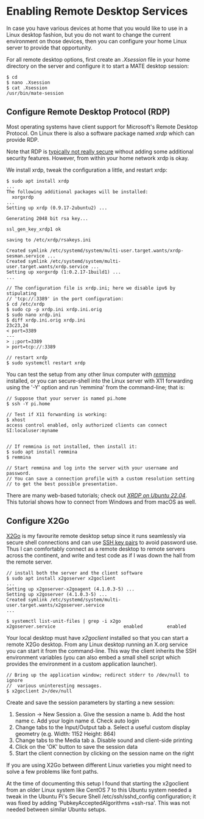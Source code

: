 <!-- -->
# Enabling Remote Desktop Services

In case you have various devices at home that you would like to use in a Linux
desktop fashion, but you do not want to change the current environment
on those devices, then you can configure your home Linux server to provide
that opportunity.

For all remote desktop options, first create an *.Xsession* file in your 
home directory on the server and configure it to start a MATE desktop session:

```shell
$ cd
$ nano .Xsession
$ cat .Xsession
/usr/bin/mate-session
```

## Configure Remote Desktop Protocol (RDP)

Most operating systems have client support for Microsoft's Remote Desktop
Protocol.  On Linux there is also a software package named *xrdp*
which can provide RDP.

Note that RDP is [typically not really secure][secure-rdp] without
adding some additional security features.  However, from within your
home network xrdp is okay.

We install xrdp, tweak the configuration a little, and restart xrdp:

```shell
$ sudo apt install xrdp
...
The following additional packages will be installed:
  xorgxrdp
...
Setting up xrdp (0.9.17-2ubuntu2) ...

Generating 2048 bit rsa key...

ssl_gen_key_xrdp1 ok

saving to /etc/xrdp/rsakeys.ini

Created symlink /etc/systemd/system/multi-user.target.wants/xrdp-sesman.service ...
Created symlink /etc/systemd/system/multi-user.target.wants/xrdp.service ...
Setting up xorgxrdp (1:0.2.17-1build1) ...
...

// The configuration file is xrdp.ini; here we disable ipv6 by stipulating
// 'tcp://:3389' in the port configuration:
$ cd /etc/xrdp
$ sudo cp -p xrdp.ini xrdp.ini.orig
$ sudo nano xrdp.ini
$ diff xrdp.ini.orig xrdp.ini
23c23,24
< port=3389
---
> ;;port=3389
> port=tcp://:3389

// restart xrdp
$ sudo systemctl restart xrdp
```

You can test the setup from any other linux computer with
[*remmina*][remmina] installed, or you can secure-shell into
the Linux server with X11 forwarding using the '-Y' option
and run 'remmina' from the command-line; that is:

```shell
// Suppose that your server is named pi.home
$ ssh -Y pi.home

// Test if X11 forwarding is working:
$ xhost
access control enabled, only authorized clients can connect
SI:localuser:myname


// If remmina is not installed, then install it:
$ sudo apt install remmina
$ remmina

// Start remmina and log into the server with your username and password.
// You can save a connection profile with a custom resolution setting
// to get the best possible presentation.
```

There are many web-based tutorials; check out
[*XRDP on Ubuntu 22.04*][xrdp-tutorial].  This tutorial shows how to connect
from Windows and from macOS as well.

[secure-rdp]: https://threatpost.com/remote-desktop-protocol-secure/167719/
[remmina]: https://ubuntu.com/tutorials/access-remote-desktop#1-overview
[xrdp-tutorial]: https://www.digitalocean.com/community/tutorials/how-to-enable-remote-desktop-protocol-using-xrdp-on-ubuntu-22-04

## Configure X2Go 

[X2Go][X2Go] is my favourite remote desktop setup since it runs seamlessly
via secure shell connections and can use [SSH key pairs](#key-pair)
to avoid password use.  Thus I can comfortably connect as a remote desktop
to remote servers across the continent, and write and test code
as if I was down the hall from the remote server.

```shell
// install both the server and the client software
$ sudo apt install x2goserver x2goclient
...
Setting up x2goserver-x2goagent (4.1.0.3-5) ...
Setting up x2goserver (4.1.0.3-5) ...
Created symlink /etc/systemd/system/multi-user.target.wants/x2goserver.service
...

$ systemctl list-unit-files | grep -i x2go
x2goserver.service                         enabled         enabled
```

Your local desktop must have *x2goclient* installed so that you can
start a remote X2Go desktop.  From any Linux desktop running an X.org
service you can start it from the command-line.  This way the client
inherits the SSH environment variables (you can also embed a small 
shell script which provides the environment in a custom application launcher).

```shell
// Bring up the application window; redirect stderr to /dev/null to ignore
//  various uninteresting messages.
$ x2goclient 2>/dev/null
```

Create and save the session parameters by starting a new session: 
  1. Session -> New Session
    a. Give the session a name
    b. Add the host name
    c. Add your login name
    d. Check auto login
  2. Change tabs to the Input/Output tab
    a. Select a useful custom display geometry (e.g. Width: 1152 Height: 864)
  3. Change tabs to the Media tab
    a. Disable sound and client-side printing
  4. Click on the 'OK' button to save the session data
  5. Start the client connection by clicking on the session name on the right

If you are using X2Go between different Linux varieties you might need to
solve a few problems like font paths.

At the time of documenting this setup I found that starting the x2goclient
from an older Linux system like CentOS 7 to this Ubuntu system needed a tweak
in the Ubuntu Pi's Secure Shell /etc/ssh/sshd_config configuration; it was
fixed by adding 'PubkeyAcceptedAlgorithms +ssh-rsa'.  This was not needed
between similar Ubuntu setups.

[X2Go]: https://en.wikipedia.org/wiki/X2Go

<!-- Also describe startx? -->

